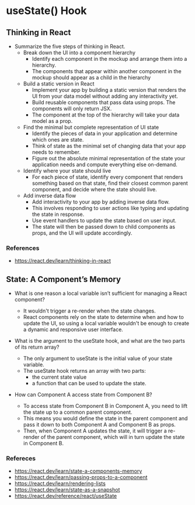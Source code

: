 # useState() Hook

## Thinking in React
* Summarize the five steps of thinking in React.
  * Break down the UI into a component hierarchy
    * Identify each component in the mockup and arrange them into a hierarchy. 
    * The components that appear within another component in the mockup should appear as a child in the hierarchy
  * Build a static version in React
    * Implement your app by building a static version that renders the UI from your data model without adding any interactivity yet. 
    * Build reusable components that pass data using props. The components will only return JSX. 
    * The component at the top of the hierarchy will take your data model as a prop.
  * Find the minimal but complete representation of UI state
    * Identify the pieces of data in your application and determine which ones are state. 
    * Think of state as the minimal set of changing data that your app needs to remember. 
    * Figure out the absolute minimal representation of the state your application needs and compute everything else on-demand.
  * Identify where your state should live
    * For each piece of state, identify every component that renders something based on that state, find their closest common parent component, and decide where the state should live.
  * Add inverse data flow
    * Add interactivity to your app by adding inverse data flow. 
    * This involves responding to user actions like typing and updating the state in response. 
    * Use event handlers to update the state based on user input. 
    * The state will then be passed down to child components as props, and the UI will update accordingly.

### References
* <https://react.dev/learn/thinking-in-react>

## State: A Component’s Memory
* What is one reason a local variable isn’t sufficient for managing a React component?
  * It wouldn't trigger a re-render when the state changes. 
  * React components rely on the state to determine when and how to update the UI, so using a local variable wouldn't be enough to create a dynamic and responsive user interface.

* What is the argument to the useState hook, and what are the two parts of its return array?
  * The only argument to useState is the initial value of your state variable.
  * The useState hook returns an array with two parts: 
    * the current state value
    * a function that can be used to update the state.

* How can Component A access state from Component B?
  * To access state from Component B in Component A, you need to lift the state up to a common parent component. 
  * This means you would define the state in the parent component and pass it down to both Component A and Component B as props. 
  * Then, when Component A updates the state, it will trigger a re-render of the parent component, which will in turn update the state in Component B.

### Refereces
* <https://react.dev/learn/state-a-components-memory>
* <https://react.dev/learn/passing-props-to-a-component>
* <https://react.dev/learn/rendering-lists>
* <https://react.dev/learn/state-as-a-snapshot>
* <https://react.dev/reference/react/useState>
